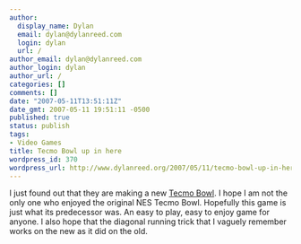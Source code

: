 ```yaml
---
author:
  display_name: Dylan
  email: dylan@dylanreed.com
  login: dylan
  url: /
author_email: dylan@dylanreed.com
author_login: dylan
author_url: /
categories: []
comments: []
date: "2007-05-11T13:51:11Z"
date_gmt: 2007-05-11 19:51:11 -0500
published: true
status: publish
tags:
- Video Games
title: Tecmo Bowl up in here
wordpress_id: 370
wordpress_url: http://www.dylanreed.org/2007/05/11/tecmo-bowl-up-in-here/
---
```


I just found out that they are making a new [Tecmo Bowl][1]. I hope I am not the only one who enjoyed the original NES Tecmo Bowl. Hopefully this game is just what its predecessor was. An easy to play, easy to enjoy game for anyone. I also hope that the diagonal running trick that I vaguely remember works on the new as it did on the old.

   [1]: http://media.cheats.ign.com/media/905/905856/vids_1.html

